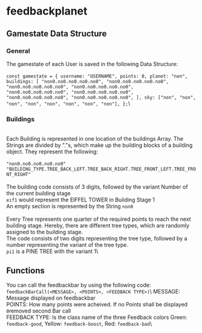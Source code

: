 # feedbackplanet

## Gamestate Data Structure

### General

The gamestate of each User is saved in the following Data Structure:\
\
`const gamestate = { username: "USERNAME", points: 0, planet: "non", buildings: [ "non0.no0.no0.no0.no0", "non0.no0.no0.no0.no0", "non0.no0.no0.no0.no0", "non0.no0.no0.no0.no0", "non0.no0.no0.no0.no0", "non0.no0.no0.no0.no0", "non0.no0.no0.no0.no0", "non0.no0.no0.no0.no0", ], sky: ["non", "non", "non", "non", "non", "non", "non", "non"], };`\

### Buildings

\
Each Building is represented in one location of the buildings Array. The Strings are divided by "."s, which make up the building blocks of a building object.
They represent the following:\
\
`"non0.no0.no0.no0.no0"` \
`"BUILDING_TYPE.TREE_BACK_LEFT.TREE_BACK_RIGHT.TREE_FRONT_LEFT.TREE_FRONT_RIGHT"`\
\
The building code consists of 3 digits, followed by the variant Number of the current building stage\
`eif1` would represent the EIFFEL TOWER in Building Stage 1\
An empty section is represented by the String `non0`\
\
Every Tree represents one quarter of the required points to reach the next building stage. Hereby, there are different tree types, which are randomly assigned to the building stage.\
The code consists of two digits representing the tree type, followed by a number representing the variant of the tree type.\
`pi1` is a PINE TREE with the variant 1\

## Functions

You can call the feedbackbar by using the following code: `feedbackBarCall(<MESSAGE>, <POINTS>, <FEEDBACK TYPE>)`\\
MESSAGE: Message displayed on feedbackbar\
POINTS: How many points were acheived. If no Points shall be displayed `0`removed second Bar call\
FEEDBACK TYPE: Is the class name of the three Feedback colors Green: `feedback-good`, Yellow: `feedback-boost`, Red: `feedback-bad`\
